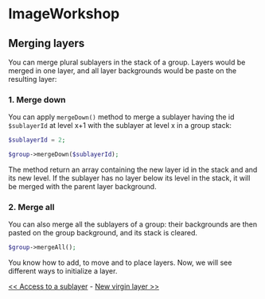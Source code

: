 # ImageWorkshop

## Merging layers

You can merge plural sublayers in the stack of a group. Layers would be merged in one layer, and all layer backgrounds would be paste on the resulting layer:

### 1. Merge down

You can apply `mergeDown()` method to merge a sublayer having the id `$sublayerId` at level x+1 with the sublayer at level x in a group stack:

```php
$sublayerId = 2;

$group->mergeDown($sublayerId);
```

The method return an array containing the new layer id in the stack and and its new level. If the sublayer has no layer below its level in the stack, it will be merged with the parent layer background.

### 2. Merge all

You can also merge all the sublayers of a group: their backgrounds are then pasted on the group background, and its stack is cleared.

```php
$group->mergeAll();
```

You know how to add, to move and to place layers. Now, we will see different ways to initialize a layer.

[<< Access to a sublayer](access-sublayer.md) - [New virgin layer >>](virgin-layer.md)

